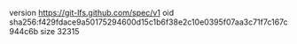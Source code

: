 version https://git-lfs.github.com/spec/v1
oid sha256:f429fdace9a50175294600d15c1b6f38e2c10e0395f07aa3c71f7c167c944c6b
size 32315
